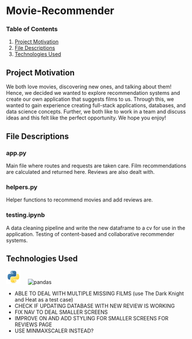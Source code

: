 # Movie-Recommender

### Table of Contents

1. [Project Motivation](#motivation)
2. [File Descriptions](#files)
3. [Technologies Used](#technologies)

## Project Motivation<a name="motivation"></a>
We both love movies, discovering new ones, and talking about them! Hence, we decided we wanted to explore recommendation systems and create our own application that suggests films to us. Through this, we wanted to gain experience creating full-stack applications, databases, and data science concepts. Further, we both like to work in a team and discuss ideas and this felt like the perfect opportunity. We hope you enjoy!

## File Descriptions <a name="files"></a>
### app.py
Main file where routes and requests are taken care. Film recommendations are calculated and returned here. Reviews are also dealt with.

### helpers.py
Helper functions to recommend movies and add reviews are. 

### testing.ipynb
A data cleaning pipeline and write the new dataframe to a cv for use in the application. Testing of content-based and collaborative recommender systems. 

## Technologies Used <a name="technologies"></a>
<a target="_blank" rel="noreferrer"> <img src="https://raw.githubusercontent.com/devicons/devicon/master/icons/python/python-original.svg" alt="python" width="40" height="40" /> </a>
&nbsp; &nbsp;
<a target="_blank" rel="noreferrer"> <img src="https://raw.githubusercontent.com/devicons/devicon/master/icons/pandas/jupyter-original.svg" alt="pandas" width="40" height="40" /> </a>
&nbsp; &nbsp;








- ABLE TO DEAL WITH MULTIPLE MISSING FILMS (use The Dark Knight and Heat as a test case)
- CHECK IF UPDATING DATABASE WITH NEW REVIEW IS WORKING
- FIX NAV TO DEAL SMALLER SCREENS
- IMPROVE ON AND ADD STYLING FOR SMALLER SCREENS FOR REVIEWS PAGE
- USE MINMAXSCALER INSTEAD?
